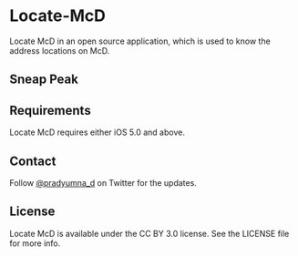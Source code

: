Locate-McD
==========

Locate McD in an open source application, which is used to know the address locations on McD.

Sneap Peak
-----------


Requirements
------------
Locate McD requires either iOS 5.0 and above.

Contact
-------
Follow [@pradyumna_d](http://twitter.com/pradyumna_d) on Twitter for the updates.

License
------------
Locate McD is available under the CC BY 3.0 license. See the LICENSE file for more info.